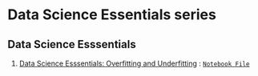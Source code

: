 # Data Science Essentials series

## Data Science Esssentials

1. [Data Science Esssentials: Overfitting and Underfitting](https://medium.com/@stangjarukij/data-science-esssentials-overfitting-and-underfitting-23d2d14e6707) : [`Notebook File`](./OverfittingAndUnderfitting.ipynb)